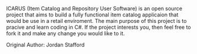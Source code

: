 ICARUS (Item Catalog and Repository User Software) is an open source project that aims to build a fully functional item catalog applicaion that would be use in a retail enviroment. The main purpose of this project is to pracive and learn coding in C#. If the project interests you, then feel free to fork it and make any change you would like to it.

Original Author: Jordan Stafford
